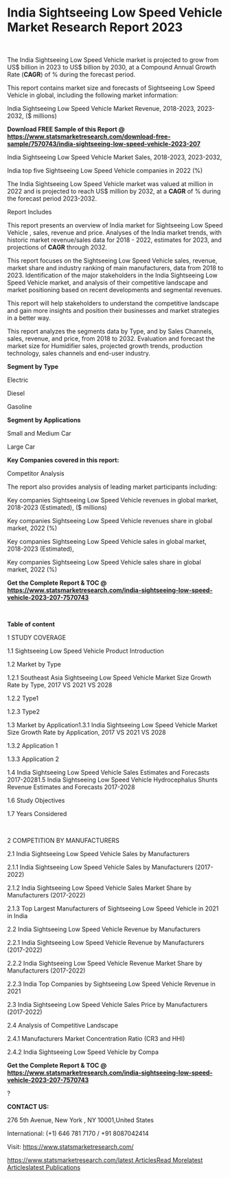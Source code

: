 <h1>India Sightseeing Low Speed Vehicle Market Research Report 2023</h1><br/><p>The India Sightseeing Low Speed Vehicle market is projected to grow from US$ billion in 2023 to US$ billion by 2030, at a Compound Annual Growth Rate (<strong>CAGR</strong>) of % during the forecast period.</p>
 
 
 
 <p>This report contains market size and forecasts of Sightseeing Low Speed Vehicle in global, including the following market information:</p>
 
 
 
 <p>India Sightseeing Low Speed Vehicle Market Revenue, 2018-2023, 2023-2032, ($ millions)</p>
 
 
 
 <p><strong>Download FREE Sample of this Report @ <a href="https://www.statsmarketresearch.com/download-free-sample/7570743/india-sightseeing-low-speed-vehicle-2023-207">https://www.statsmarketresearch.com/download-free-sample/7570743/india-sightseeing-low-speed-vehicle-2023-207</a></strong></p>
 
 
 
 <p>India Sightseeing Low Speed Vehicle Market Sales, 2018-2023, 2023-2032,</p>
 
 
 
 <p>India top five Sightseeing Low Speed Vehicle companies in 2022 (%)</p>
 
 
 
 <p>The India Sightseeing Low Speed Vehicle market was valued at million in 2022 and is projected to reach US$ million by 2032, at a <strong>CAGR</strong> of % during the forecast period 2023-2032.</p>
 
 
 
 <p>Report Includes</p>
 
 
 
 <p>This report presents an overview of India market for Sightseeing Low Speed Vehicle , sales, revenue and price. Analyses of the India market trends, with historic market revenue/sales data for 2018 - 2022, estimates for 2023, and projections of <strong>CAGR</strong> through 2032.</p>
 
 
 
 <p>This report focuses on the Sightseeing Low Speed Vehicle sales, revenue, market share and industry ranking of main manufacturers, data from 2018 to 2023. Identification of the major stakeholders in the India Sightseeing Low Speed Vehicle market, and analysis of their competitive landscape and market positioning based on recent developments and segmental revenues.</p>
 
 
 
 <p>This report will help stakeholders to understand the competitive landscape and gain more insights and position their businesses and market strategies in a better way.</p>
 
 
 
 <p>This report analyzes the segments data by Type, and by Sales Channels, sales, revenue, and price, from 2018 to 2032. Evaluation and forecast the market size for Humidifier sales, projected growth trends, production technology, sales channels and end-user industry.</p>
 
 
 
 <p><strong>Segment by Type</strong></p>
 
 
 
 <p>Electric</p>
 
 
 
 <p>Diesel</p>
 
 
 
 <p>Gasoline</p>
 
 
 
 <p><strong>Segment <strong><strong>by Applications</strong></strong></strong></p>
 
 
 
 <p>Small and Medium Car</p>
 
 
 
 <p>Large Car</p>
 
 
 
 <p><strong>Key Companies covered in this report:</strong></p>
 
 
 
 <p>Competitor Analysis</p>
 
 
 
 <p>The report also provides analysis of leading market participants including:</p>
 
 
 
 <p>Key companies Sightseeing Low Speed Vehicle revenues in global market, 2018-2023 (Estimated), ($ millions)</p>
 
 
 
 <p>Key companies Sightseeing Low Speed Vehicle revenues share in global market, 2022 (%)</p>
 
 
 
 <p>Key companies Sightseeing Low Speed Vehicle sales in global market, 2018-2023 (Estimated),</p>
 
 
 
 <p>Key companies Sightseeing Low Speed Vehicle sales share in global market, 2022 (%)</p>
 
 
 
 <div><b>Get the Complete Report & TOC @ <a href="https://www.statsmarketresearch.com/india-sightseeing-low-speed-vehicle-2023-207-7570743">https://www.statsmarketresearch.com/india-sightseeing-low-speed-vehicle-2023-207-7570743</a></b></div>
 
 
 
 <p><br />
 
 <b>Table of content</b></p>
 
 
 
 <p>1 STUDY COVERAGE<br />
 
 1.1 Sightseeing Low Speed Vehicle Product Introduction<br />
 
 1.2 Market by Type<br />
 
 1.2.1 Southeast Asia Sightseeing Low Speed Vehicle Market Size Growth Rate by Type, 2017 VS 2021 VS 2028<br />
 
 1.2.2 Type1<br />
 
 1.2.3 Type2<br />
 
 1.3 Market by Application1.3.1 India Sightseeing Low Speed Vehicle Market Size Growth Rate by Application, 2017 VS 2021 VS 2028<br />
 
 1.3.2 Application 1<br />
 
 1.3.3 Application 2<br />
 
 1.4 India Sightseeing Low Speed Vehicle Sales Estimates and Forecasts 2017-20281.5 India Sightseeing Low Speed Vehicle Hydrocephalus Shunts Revenue Estimates and Forecasts 2017-2028<br />
 
 1.6 Study Objectives<br />
 
 1.7 Years Considered<br />
 
 <br />
 
 2 COMPETITION BY MANUFACTURERS<br />
 
 2.1 India Sightseeing Low Speed Vehicle Sales by Manufacturers<br />
 
 2.1.1 India Sightseeing Low Speed Vehicle Sales by Manufacturers (2017-2022)<br />
 
 2.1.2 India Sightseeing Low Speed Vehicle Sales Market Share by Manufacturers (2017-2022)<br />
 
 2.1.3 Top Largest Manufacturers of Sightseeing Low Speed Vehicle in 2021 in India<br />
 
 2.2 India Sightseeing Low Speed Vehicle Revenue by Manufacturers<br />
 
 2.2.1 India Sightseeing Low Speed Vehicle Revenue by Manufacturers (2017-2022)<br />
 
 2.2.2 India Sightseeing Low Speed Vehicle Revenue Market Share by Manufacturers (2017-2022)<br />
 
 2.2.3 India Top Companies by Sightseeing Low Speed Vehicle Revenue in 2021<br />
 
 2.3 India Sightseeing Low Speed Vehicle Sales Price by Manufacturers (2017-2022)<br />
 
 2.4 Analysis of Competitive Landscape<br />
 
 2.4.1 Manufacturers Market Concentration Ratio (CR3 and HHI)<br />
 
 2.4.2 India Sightseeing Low Speed Vehicle by Compa</p>
 
 
 
 <div><b>Get the Complete Report & TOC @ <a href="https://www.statsmarketresearch.com/india-sightseeing-low-speed-vehicle-2023-207-7570743">https://www.statsmarketresearch.com/india-sightseeing-low-speed-vehicle-2023-207-7570743</a></b></div>
 
 
 
 <p>? </p>
 
 
 
 <p><b>CONTACT US:</b><br />
 
 276 5th Avenue, New York , NY 10001,United States<br />
 
 International: (+1) 646 781 7170 / +91 8087042414<br />
 
 Visit: <a href="https://www.statsmarketresearch.com/">https://www.statsmarketresearch.com/</a><br />
 
 <a href="https://gyeongbokgung.com">https://www.statsmarketresearch.com/</a><a href="https://hallyeomaritime.com">latest Articles</a><a href="https://jingwansa.com">Read More</a><a href="https://nguoiviet.jp/">latest Articles</a><a href="https://www.intelmarketresearch.com/">latest Publications</a></p>